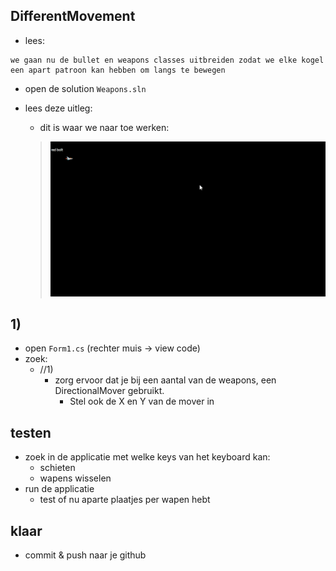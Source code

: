 

## DifferentMovement

- lees:
```
we gaan nu de bullet en weapons classes uitbreiden zodat we elke kogel een apart patroon kan hebben om langs te bewegen

```

- open de solution `Weapons.sln`

- lees deze uitleg:
    - dit is waar we naar toe werken:
    > ![](img/direction.gif)

## 1)
- open `Form1.cs` (rechter muis -> view code)
- zoek:
    - //1) 
        - zorg ervoor dat je bij een aantal van de weapons, een DirectionalMover gebruikt. 
            - Stel ook de X en Y van de mover in

## testen

- zoek in de applicatie met welke keys van het keyboard kan:
    - schieten
    - wapens wisselen
- run de applicatie
    - test of nu aparte plaatjes per wapen hebt

## klaar

- commit & push naar je github        